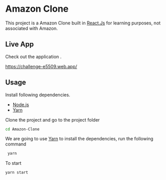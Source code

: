 # Amazon Clone

This project is a Amazon Clone built in [React.Js](https://reactjs.org/) for learning purposes, not associated with Amazon.

## Live App

Check out the application .

https://challenge-e5509.web.app/

## Usage

Install following dependencies.

- [Node.js](https://nodejs.org)
- [Yarn](https://yarnpkg.com/getting-started)

Clone the project and go to the project folder

```bash
cd Amazon-Clone
```

We are going to use [Yarn](https://yarnpkg.com/getting-started) to install the dependencies, run the following command

```bash
 yarn
```

To start

```bash
yarn start
```
